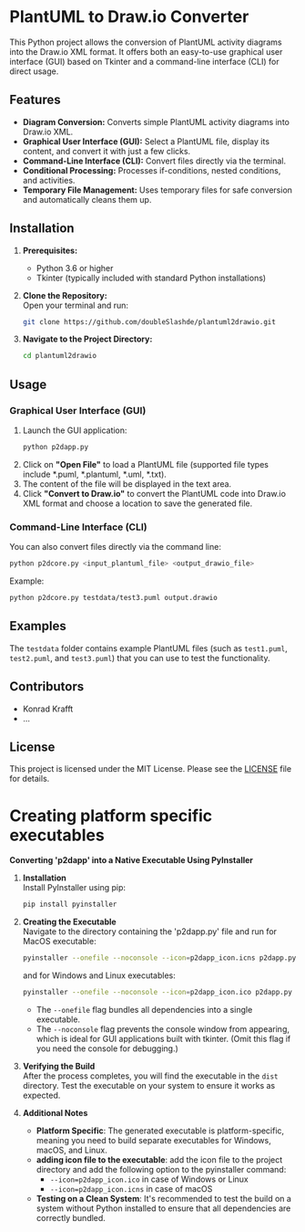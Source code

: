 # PlantUML to Draw.io Converter

This Python project allows the conversion of PlantUML activity diagrams into the Draw.io XML format. It offers both an easy-to-use graphical user interface (GUI) based on Tkinter and a command-line interface (CLI) for direct usage.

## Features

- **Diagram Conversion:** Converts simple PlantUML activity diagrams into Draw.io XML.
- **Graphical User Interface (GUI):** Select a PlantUML file, display its content, and convert it with just a few clicks.
- **Command-Line Interface (CLI):** Convert files directly via the terminal.
- **Conditional Processing:** Processes if-conditions, nested conditions, and activities.
- **Temporary File Management:** Uses temporary files for safe conversion and automatically cleans them up.

## Installation

1. **Prerequisites:**  
   - Python 3.6 or higher  
   - Tkinter (typically included with standard Python installations)

2. **Clone the Repository:**  
   Open your terminal and run:
   ```bash
   git clone https://github.com/doubleSlashde/plantuml2drawio.git
   ```

3. **Navigate to the Project Directory:**
   ```bash
   cd plantuml2drawio
   ```

## Usage

### Graphical User Interface (GUI)

1. Launch the GUI application:
   ```bash
   python p2dapp.py
   ```
2. Click on **"Open File"** to load a PlantUML file (supported file types include *.puml, *.plantuml, *.uml, *.txt).
3. The content of the file will be displayed in the text area.
4. Click **"Convert to Draw.io"** to convert the PlantUML code into Draw.io XML format and choose a location to save the generated file.

### Command-Line Interface (CLI)

You can also convert files directly via the command line:

```bash
python p2dcore.py <input_plantuml_file> <output_drawio_file>
```
Example:
```bash
python p2dcore.py testdata/test3.puml output.drawio
```

## Examples

The `testdata` folder contains example PlantUML files (such as `test1.puml`, `test2.puml`, and `test3.puml`) that you can use to test the functionality.

## Contributors

- Konrad Krafft
- ...

## License

This project is licensed under the MIT License. Please see the [LICENSE](LICENSE) file for details. 

# Creating platform specific executables

**Converting 'p2dapp' into a Native Executable Using PyInstaller**

1. **Installation**  
   Install PyInstaller using pip:
   ```bash
   pip install pyinstaller
   ```

2. **Creating the Executable**  
   Navigate to the directory containing the 'p2dapp.py' file and run for MacOS executable:
   ```bash
   pyinstaller --onefile --noconsole --icon=p2dapp_icon.icns p2dapp.py
   ```
   and for Windows and Linux executables:
   ```bash
   pyinstaller --onefile --noconsole --icon=p2dapp_icon.ico p2dapp.py
   ```
   
   - The `--onefile` flag bundles all dependencies into a single executable.
   - The `--noconsole` flag prevents the console window from appearing, which is ideal for GUI applications built with tkinter. (Omit this flag if you need the console for debugging.)

3. **Verifying the Build**  
   After the process completes, you will find the executable in the `dist` directory. Test the executable on your system to ensure it works as expected.

4. **Additional Notes**  
   - **Platform Specific**: The generated executable is platform-specific, meaning you need to build separate executables for Windows, macOS, and Linux.
   - **adding icon file to the executable**: add the icon file to the project directory and add the following option to the pyinstaller command: 
     - `--icon=p2dapp_icon.ico` in case of Windows or Linux
     - `--icon=p2dapp_icon.icns` in case of macOS
   - **Testing on a Clean System**: It's recommended to test the build on a system without Python installed to ensure that all dependencies are correctly bundled.

